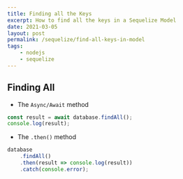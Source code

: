 ```yaml
---
title: Finding all the Keys
excerpt: How to find all the keys in a Sequelize Model
date: 2021-03-05
layout: post
permalink: /sequelize/find-all-keys-in-model
tags:
    - nodejs
    - sequelize
---
```


## Finding All

- The `Async/Await` method

```javascript
const result = await database.findAll();
console.log(result);
```

- The `.then()` method

```javascript
database
    .findAll()
    .then(result => console.log(result))
    .catch(console.error);
```
